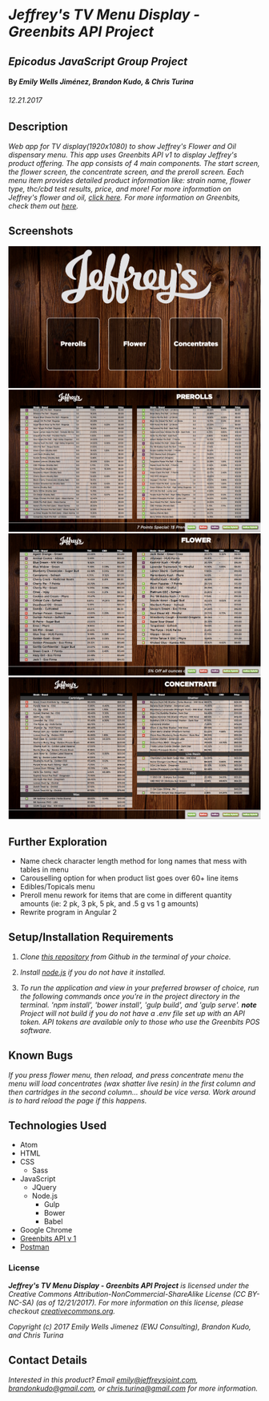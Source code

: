 # _Jeffrey's TV Menu Display - Greenbits API Project_

## _Epicodus JavaScript Group Project_

#### By _Emily Wells Jiménez, Brandon Kudo, & Chris Turina_

###### _12.21.2017_

## Description

_Web app for TV display(1920x1080) to show Jeffrey's Flower and Oil dispensary menu. This app uses Greenbits API v1 to display Jeffrey's product offering. The app consists of 4 main components. The start screen, the flower screen, the concentrate screen, and the preroll screen. Each menu item provides detailed product information like: strain name, flower type, thc/cbd test results, price, and more! For more information on Jeffrey's flower and oil, [click here](http://jeffreysjoint.com/). For more information on Greenbits, check them out [here](https://www.greenbits.com/)._


## Screenshots

![Welcome Page](img/homepage.png)
![Prerolls Page](img/prerolls.png)
![Flower Page](img/flower.png)
![Concentrates Page](img/concentrate.png)

## Further Exploration

* Name check character length method for long names that mess with tables in menu
* Carouselling option for when product list goes over 60+ line items
* Edibles/Topicals menu
* Preroll menu rework for items that are come in different quantity amounts (ie: 2 pk, 3 pk, 5 pk, and .5 g vs 1 g amounts)
* Rewrite program in Angular 2


## Setup/Installation Requirements

1. _Clone [this repository](https://github.com/emilyjimenez/Jeffreys-GreenbitsAPI-Project.git) from Github in the terminal of your choice._

2. _Install [node.js](https://nodejs.org/en/) if you do not have it installed._

3. _To run the application and view in your preferred browser of choice, run the following commands once you're in the project directory in the terminal. 'npm install', 'bower install', 'gulp build', and 'gulp serve'. **note** Project will not build if you do not have a .env file set up with an API token. API tokens are available only to those who use the Greenbits POS software._

## Known Bugs

_If you press flower menu, then reload, and press concentrate menu the menu will load concentrates (wax shatter live resin) in the first column and then cartridges in the second column… should be vice versa. Work around is to hard reload the page if this happens._

## Technologies Used

* Atom
* HTML
* CSS
  * Sass
* JavaScript
  * JQuery
  * Node.js
    * Gulp
    * Bower
    * Babel
* Google Chrome
* [Greenbits API v 1](https://developer.greenbits.com/v1/)
* [Postman](https://www.getpostman.com/)

### License

_**Jeffrey's TV Menu Display - Greenbits API Project** is licensed under the Creative Commons Attribution-NonCommercial-ShareAlike License (CC BY-NC-SA) (as of 12/21/2017). For more information on this license, please checkout [creativecommons.org](https://creativecommons.org/licenses/by-nc-sa/4.0/)._

_Copyright (c) 2017 Emily Wells Jimenez (EWJ Consulting), Brandon Kudo, and Chris Turina_

## Contact Details

_Interested in this product? Email emily@jeffreysjoint.com, brandonkudo@gmail.com, or chris.turina@gmail.com for more information._
